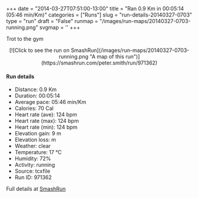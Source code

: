 +++
date = "2014-03-27T07:51:00-13:00"
title = "Ran 0.9 Km in 00:05:14 (05:46 min/Km)"
categories = ["Runs"]
slug = "run-details-20140327-0703"
type = "run"
draft = "False"
runmap = "/images/run-maps/20140327-0703-running.png"
svgmap = '<polyline points="0 78, 3 78, 4 78, 5 80, 6 81, 8 80, 9 78, 10 76, 12 75, 14 73, 16 71, 17 69, 19 69, 20 69, 23 65, 25 64, 30 65, 32 66, 35 66, 38 67, 40 68, 42 67, 45 67, 47 66, 52 64, 53 62, 55 60, 58 57, 61 56, 63 54, 65 53, 66 51, 68 50, 70 49, 72 47, 76 44, 76 42, 78 40, 80 38, 82 37, 83 35, 85 33, 87 32, 89 30, 91 29, 92 28, 95 26, 96 24, 98 22, 99 20, 100 18">'
+++

Trot to the gym

<!--more-->

<center>
[![Click to see the run on SmashRun](/images/run-maps/20140327-0703-running.png "A map of this run")](https://smashrun.com/peter.smith/run/971362)
</center>

#### Run details

* Distance: 0.9 Km
* Duration: 00:05:14
* Average pace: 05:46 min/Km
* Calories: 70 Cal
* Heart rate (ave): 124 bpm
* Heart rate (max): 124 bpm
* Heart rate (min): 124 bpm
* Elevation gain: 9 m
* Elevation loss:  m
* Weather: clear
* Temperature: 17 &deg;C
* Humidity: 72%
* Activity: running
* Source: tcxfile
* Run ID: 971362

Full details at [SmashRun](https://smashrun.com/peter.smith/run/971362)